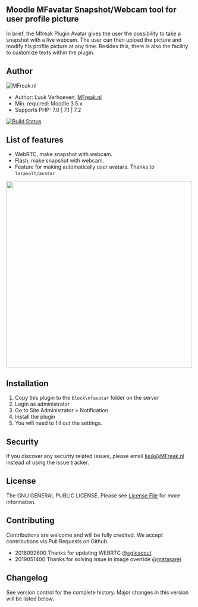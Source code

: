 ## Moodle MFavatar Snapshot/Webcam tool for user profile picture

In brief, the Mfreak Plugin Avatar gives the user the possibility to take a snapshot with a live webcam. The user can then upload the picture and modify his profile picture at any time. 
Besides this, there is also the facility to customize texts within the plugin.

## Author
![MFreak.nl](https://MFreak.nl/logo_small.png)

* Author: Luuk Verhoeven, [MFreak.nl](https://www.MFreak.nl/)
* Min. required: Moodle 3.5.x
* Supports PHP: 7.0 | 7.1 | 7.2 

[![Build Status](https://travis-ci.org/MFreakNL/moodle-block_mfavatar.svg?branch=moodle35)](https://travis-ci.org/MFreakNL/moodle-block_mfavatar)

## List of features
- WebRTC, make snapshot with webcam. 
- Flash, make snapshot with webcam. 
- Feature for making automatically user avatars. Thanks to `laravolt/avatar`
<!-- copy and paste. Modify height and width if desired. --> <a href="https://content.screencast.com/users/LuukVerhoeven/folders/Default/media/3cab1cd8-f5f0-448e-955d-ab8f3bc4cbb2/06.07.2018-18.36.png"><img class="embeddedObject" src="https://content.screencast.com/users/LuukVerhoeven/folders/Default/media/3cab1cd8-f5f0-448e-955d-ab8f3bc4cbb2/06.07.2018-18.36.png" width="500" border="0" /></a>

## Installation
1.  Copy this plugin to the `block\mfavatar` folder on the server
2.  Login as administrator
3.  Go to Site Administrator > Notification
4.  Install the plugin
5.  You will need to fill out the settings.

## Security

If you discover any security related issues, please email [luuk@MFreak.nl](mailto:luuk@MFreak.nl) instead of using the issue tracker.

## License

The GNU GENERAL PUBLIC LICENSE. Please see [License File](LICENSE) for more information.

## Contributing

Contributions are welcome and will be fully credited. We accept contributions via Pull Requests on Github.

- 2018092600 Thanks for updating WEBRTC  @[eglescout](https://github.com/eglescout)
- 2019051400 Thanks for solving issue in image override @[matasarei](https://github.com/matasarei)

## Changelog

See version control for the complete history. Major changes in this version will be listed below.

